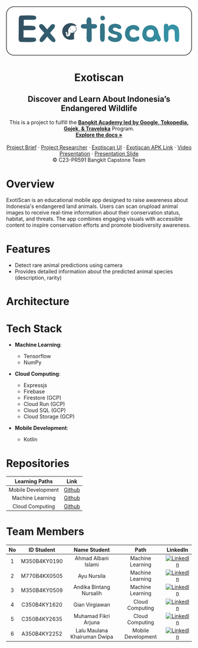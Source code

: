 <p align="center">
  <a href='https://github.com/Exotiscan/Exotiscan'><img src='assets/images/exotiscan-banner.png' type='image' alt="Logo"></a>

  <h1 align="center">Exotiscan</h1>
  <h2 align="center">Discover and Learn About Indonesia’s Endangered Wildlife</h2>
  
  <p align="center">
  This is a project to fulfill the  <a href="https://grow.google/intl/id_id/bangkit/"><strong>Bangkit Academy led by Google, Tokopedia, Gojek, & Traveloka</strong></a>
   Program.
    <br />
    <a href="https://github.com/Exotiscan/Exotiscan"><strong>Explore the docs »</strong></a>
    <br />
    <br />
    <a href="#">Project Brief</a>
    ·
    <a href="https://www.figma.com/board/x3wzu6wR0oHKDnNLQK7p93/Tim-Bangkit?node-id=71-168&t=y9yAaLjiqH4QLIuj-1">Project Researcher</a>
    ·
    <a href="https://www.figma.com/design/1YFc0HWmJbWDXiUOANZNUX/Exotiscan?node-id=0-1&t=PCVU54GXkgxN0oqf-1">Exotiscan UI</a>
    ·
    <a href="#">Exotiscan APK Link</a>
    ·
    <a href="#">Video Presentation</a>
    ·
    <a href="#">Presentation Slide</a>
    <br />
    © C23-PR591 Bangkit Capstone Team
  </p>
</p>

# Overview
ExotiScan is an educational mobile app designed to raise awareness about Indonesia's endangered land animals. Users can scan orupload animal images to receive real-time information about their conservation status, habitat, and threats. The app combines engaging visuals with accessible content to inspire conservation efforts and promote biodiversity awareness.

# Features
- Detect rare animal predictions using camera
- Provides detailed information about the predicted animal species (description, rarity)

# Architecture


# Tech Stack
- **Machine Learning**:
  * Tensorflow
  * NumPy

- **Cloud Computing**:
  * Expressjs
  * Firebase
  * Firestore (GCP)
  * Cloud Run (GCP)
  * Cloud SQL (GCP)
  * Cloud Storage (GCP)

- **Mobile Development**:
  * Kotlin

# Repositories
|   Learning Paths   |                                Link                                |
| :----------------: | :----------------------------------------------------------------: |
| Mobile Development | [Github](https://github.com/Exotiscan/Exotiscan/tree/mobile-development) |
|  Machine Learning  |  [Github](https://github.com/Exotiscan/Exotiscan/tree/machine-learning) |
|   Cloud Computing  |   [Github](https://github.com/Exotiscan/Exotiscan/tree/cloud-computing) |

# Team Members
| No  |  ID Student    |      Name Student                |       Path         |    LinkedIn     |
|:---:|:--------------:|:--------------------------------:|:------------------:|:---------------:|
|  1  |  M350B4KY0190  |  Ahmad Albani Islami             | Machine Learning   | [![LinkedIn](https://img.shields.io/badge/LinkedIn-%230077B5.svg?logo=linkedin&logoColor=white)](https://www.linkedin.com/in/ahmad-albani-islami/) |
|  2  |  M770B4KX0505  |  Ayu Nursila                     | Machine Learning   | [![LinkedIn](https://img.shields.io/badge/LinkedIn-%230077B5.svg?logo=linkedin&logoColor=white)](https://www.linkedin.com/in/) |
|  3  |  M350B4KY0509  |  Andika Bintang Nursalih         | Machine Learning   |  [![LinkedIn](https://img.shields.io/badge/LinkedIn-%230077B5.svg?logo=linkedin&logoColor=white)](https://www.linkedin.com/in/andikabintangnursalih/) |
|  4  |  C350B4KY1620  |  Gian Virgiawan                  | Cloud Computing    |  [![LinkedIn](https://img.shields.io/badge/LinkedIn-%230077B5.svg?logo=linkedin&logoColor=white)](https://www.linkedin.com/in/gianvirgiawan/) |
|  5  |  C350B4KY2635  |  Muhamad Fikri Arjuna            | Cloud Computing    |  [![LinkedIn](https://img.shields.io/badge/LinkedIn-%230077B5.svg?logo=linkedin&logoColor=white)](https://www.linkedin.com/in/muhamad-fikri-arjuna/) |
|  6  |  A350B4KY2252  |  Lalu Maulana Khairuman Dwipa    | Mobile Development |  [![LinkedIn](https://img.shields.io/badge/LinkedIn-%230077B5.svg?logo=linkedin&logoColor=white)](https://www.linkedin.com/in/maulana-khairuman-a8693532b/) |